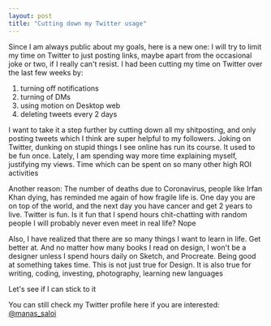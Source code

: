```yaml
---
layout: post
title: "Cutting down my Twitter usage"
---
```


Since I am always public about my goals, here is a new one: I will try to limit my time on Twitter to just posting links, maybe apart from the occasional joke or two, if I really can't resist. I had been cutting my time on Twitter over the last few weeks by:
1. turning off notifications
2. turning of DMs
3. using motion on Desktop web
4. deleting tweets every 2 days

I want to take it a step further by cutting down all my shitposting, and only posting tweets which I think are super helpful to my followers. Joking on Twitter, dunking on stupid things I see online has run its course. It used to be fun once. Lately, I am spending way more time explaining myself, justifying my views. Time which can be spent on so many other high ROI activities

Another reason: The number of deaths due to Coronavirus, people like Irfan Khan dying, has reminded me again of how fragile life is. One day you are on top of the world, and the next day you have cancer and get 2 years to live. Twitter is fun. Is it fun that I spend hours chit-chatting with random people I will probably never even meet in real life? Nope

Also, I have realized that there are so many things I want to learn in life. Get better at. And no matter how many books I read on design, I won't be a designer unless I spend hours daily on Sketch, and Procreate. Being good at something takes time. This is not just true for Design. It is also true for writing, coding, investing, photography, learning new languages

Let's see if I can stick to it

You can still check my Twitter profile here if you are interested: [@manas_saloi](http://twitter.com/manas_saloi)
